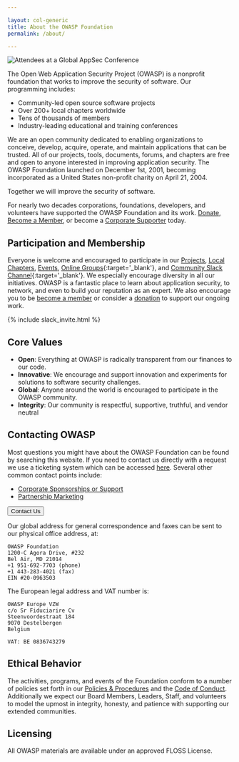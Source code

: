 ```yaml
---

layout: col-generic
title: About the OWASP Foundation
permalink: /about/

---
```


![Attendees at a Global AppSec Conference](/assets/images/web/about_header.png)

The Open Web Application Security Project (OWASP) is a nonprofit foundation that works to improve the security of software. Our programming includes:

- Community-led open source software projects
- Over 200+ local chapters worldwide
- Tens of thousands of members
- Industry-leading educational and training conferences

We are an open community dedicated to enabling organizations to conceive, develop, acquire, operate, and maintain applications that can be trusted. All of our projects, tools, documents, forums, and chapters are free and open to anyone interested in improving application security. The OWASP Foundation launched on December 1st, 2001, becoming incorporated as a United States non-profit charity on April 21, 2004.

<p class="callout-mono right">Together we will improve the security of software.</p>

For nearly two decades corporations, foundations, developers, and volunteers have supported the OWASP Foundation and its work. [Donate](/donate), [Become a Member](/membership), or become a [Corporate Supporter](/supporters) today.

## Participation and Membership
Everyone is welcome and encouraged to participate in our [Projects](/projects), [Local Chapters](/chapters), [Events](/events), [Online Groups](https://groups.google.com/a/owasp.com/){:target='_blank'}, and [Community Slack Channel](https://owasp.slack.com/){:target='_blank'}. We especially encourage diversity in all our initiatives. OWASP is a fantastic place to learn about application security, to network, and even to build your reputation as an expert. We also encourage you to be [become a member](/membership) or consider a [donation](/donate) to support our ongoing work.

{% include slack_invite.html %}

## Core Values
- **Open**: Everything at OWASP is radically transparent from our finances to our code.
- **Innovative**: We encourage and support innovation and experiments for solutions to software security challenges.
- **Global**: Anyone around the world is encouraged to participate in the OWASP community.
- **Integrity**: Our community is respectful, supportive, truthful, and vendor neutral

## Contacting OWASP
Most questions you might have about the OWASP Foundation can be found by searching this website. If you need to contact us directly with a request we use a ticketing system which can be accessed [here](https://owasporg.atlassian.net/servicedesk/customer/portal/7/create/72). Several other common contact points include:

- [Corporate Sponsorships or Support](https://owasporg.atlassian.net/servicedesk/customer/portal/7/group/18/create/72)
- [Partnership Marketing](https://owasporg.atlassian.net/servicedesk/customer/portal/7/group/19/create/83)

<a href="https://contact.owasp.org/" target="_blank" rel="noopener"><button class="cta-button dark">Contact Us</button></a>

Our global address for general correspondence and faxes can be sent to our physical office address, at: 

```
OWASP Foundation
1200-C Agora Drive, #232
Bel Air, MD 21014
+1 951-692-7703 (phone)
+1 443-283-4021 (fax)
EIN #20-0963503
```

The European legal address and VAT number is:

```
OWASP Europe VZW
c/o Sr Fiduciarire Cv
Steenvoordestraat 184
9070 Destelbergen
Belgium

VAT: BE 0836743279
```

## Ethical Behavior
The activities, programs, and events of the Foundation conform to a number of policies set forth in our [Policies & Procedures](/www-policy/) and the [Code of Conduct](/www-policy/operational/code-of-conduct). Additionally we expect our Board Members, Leaders, Staff, and volunteers to model the upmost in integrity, honesty, and patience with supporting our extended communities.

## Licensing
All OWASP materials are available under an approved FLOSS License.
